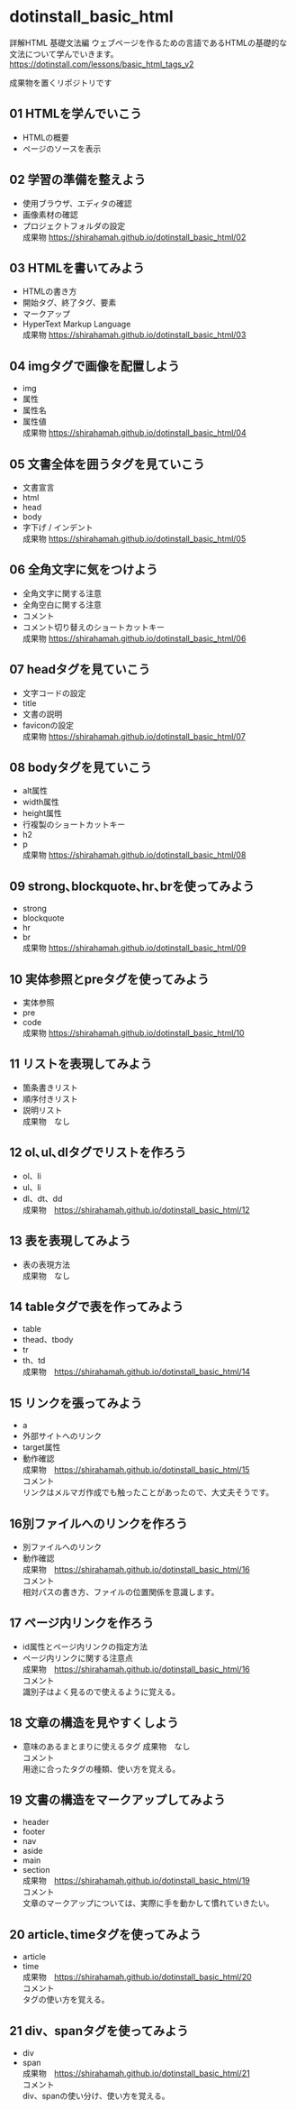 # dotinstall_basic_html

詳解HTML 基礎文法編
ウェブページを作るための言語であるHTMLの基礎的な文法について学んでいきます。
https://dotinstall.com/lessons/basic_html_tags_v2

成果物を置くリポジトリです

## 01 HTMLを学んでいこう
- HTMLの概要
- ページのソースを表示

## 02 学習の準備を整えよう
- 使用ブラウザ、エディタの確認
- 画像素材の確認
- プロジェクトフォルダの設定  
成果物 https://shirahamah.github.io/dotinstall_basic_html/02

## 03 HTMLを書いてみよう
- HTMLの書き方
- 開始タグ、終了タグ、要素
- マークアップ
- HyperText Markup Language  
成果物 https://shirahamah.github.io/dotinstall_basic_html/03

## 04 imgタグで画像を配置しよう
- img
- 属性
- 属性名
- 属性値  
成果物 https://shirahamah.github.io/dotinstall_basic_html/04

## 05 文書全体を囲うタグを見ていこう
- 文書宣言
- html
- head
- body
- 字下げ / インデント  
成果物 https://shirahamah.github.io/dotinstall_basic_html/05

## 06 全角文字に気をつけよう
- 全角文字に関する注意
- 全角空白に関する注意
- コメント
- コメント切り替えのショートカットキー  
成果物 https://shirahamah.github.io/dotinstall_basic_html/06

## 07 headタグを見ていこう
- 文字コードの設定
- title
- 文書の説明
- faviconの設定  
成果物 https://shirahamah.github.io/dotinstall_basic_html/07

## 08 bodyタグを見ていこう 
- alt属性
- width属性
- height属性
- 行複製のショートカットキー
- h2
- p  
成果物 https://shirahamah.github.io/dotinstall_basic_html/08


## 09 strong､blockquote､hr､brを使ってみよう 
- strong
- blockquote
- hr
- br  
成果物 https://shirahamah.github.io/dotinstall_basic_html/09

## 10 実体参照とpreタグを使ってみよう
- 実体参照
- pre
- code  
成果物 https://shirahamah.github.io/dotinstall_basic_html/10

## 11 リストを表現してみよう
- 箇条書きリスト
- 順序付きリスト
- 説明リスト  
成果物　なし

## 12 ol､ul､dlタグでリストを作ろう
- ol、li
- ul、li
- dl、dt、dd  
成果物　https://shirahamah.github.io/dotinstall_basic_html/12

## 13 表を表現してみよう
- 表の表現方法  
成果物　なし

## 14 tableタグで表を作ってみよう
- table
- thead、tbody
- tr
- th、td  
成果物　https://shirahamah.github.io/dotinstall_basic_html/14

## 15 リンクを張ってみよう 
- a
- 外部サイトへのリンク
- target属性
- 動作確認  
成果物　https://shirahamah.github.io/dotinstall_basic_html/15  
コメント  
リンクはメルマガ作成でも触ったことがあったので、大丈夫そうです。

## 16別ファイルへのリンクを作ろう
- 別ファイルへのリンク
- 動作確認  
成果物　https://shirahamah.github.io/dotinstall_basic_html/16  
コメント  
相対パスの書き方、ファイルの位置関係を意識します。

## 17 ページ内リンクを作ろう
- id属性とページ内リンクの指定方法
- ページ内リンクに関する注意点  
成果物　https://shirahamah.github.io/dotinstall_basic_html/16  
コメント  
識別子はよく見るので使えるように覚える。

## 18 文章の構造を見やすくしよう
- 意味のあるまとまりに使えるタグ
成果物　なし  
コメント  
用途に合ったタグの種類、使い方を覚える。

## 19 文書の構造をマークアップしてみよう
- header
- footer
- nav
- aside
- main
- section  
成果物　https://shirahamah.github.io/dotinstall_basic_html/19  
コメント  
文章のマークアップについては、実際に手を動かして慣れていきたい。

## 20 article､timeタグを使ってみよう
- article
- time  
成果物　https://shirahamah.github.io/dotinstall_basic_html/20  
コメント  
タグの使い方を覚える。

## 21 div、spanタグを使ってみよう
- div
- span  
成果物　https://shirahamah.github.io/dotinstall_basic_html/21  
コメント  
div、spanの使い分け、使い方を覚える。